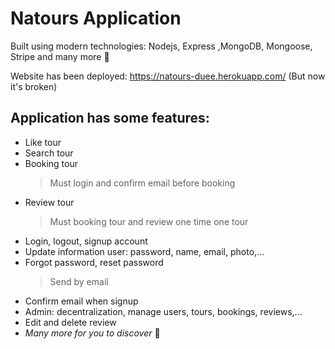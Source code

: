 # Natours Application

Built using modern technologies: Nodejs, Express ,MongoDB, Mongoose, Stripe and many more 🥰

Website has been deployed: https://natours-duee.herokuapp.com/ (But now it's broken)

## Application has some features:

- Like tour
- Search tour
- Booking tour
  > Must login and confirm email before booking
- Review tour
  > Must booking tour and review one time one tour
- Login, logout, signup account
- Update information user: password, name, email, photo,...
- Forgot password, reset password
  > Send by email
- Confirm email when signup
- Admin: decentralization, manage users, tours, bookings, reviews,...
- Edit and delete review
- _Many more for you to discover_ 🤗
